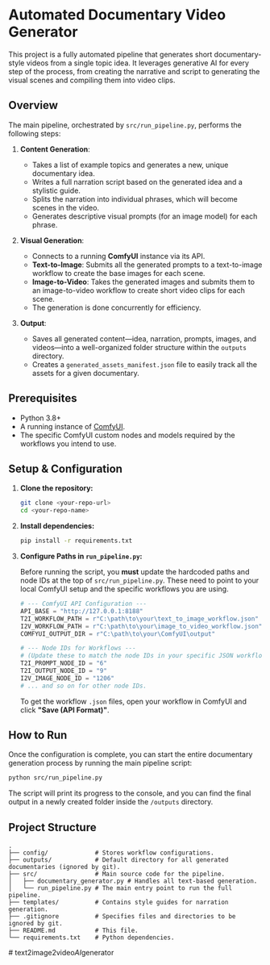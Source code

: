 # Automated Documentary Video Generator

This project is a fully automated pipeline that generates short documentary-style videos from a single topic idea. It leverages generative AI for every step of the process, from creating the narrative and script to generating the visual scenes and compiling them into video clips.

## Overview

The main pipeline, orchestrated by `src/run_pipeline.py`, performs the following steps:

1.  **Content Generation**: 
    *   Takes a list of example topics and generates a new, unique documentary idea.
    *   Writes a full narration script based on the generated idea and a stylistic guide.
    *   Splits the narration into individual phrases, which will become scenes in the video.
    *   Generates descriptive visual prompts (for an image model) for each phrase.

2.  **Visual Generation**:
    *   Connects to a running **ComfyUI** instance via its API.
    *   **Text-to-Image**: Submits all the generated prompts to a text-to-image workflow to create the base images for each scene.
    *   **Image-to-Video**: Takes the generated images and submits them to an image-to-video workflow to create short video clips for each scene.
    *   The generation is done concurrently for efficiency.

3.  **Output**:
    *   Saves all generated content—idea, narration, prompts, images, and videos—into a well-organized folder structure within the `outputs` directory.
    *   Creates a `generated_assets_manifest.json` file to easily track all the assets for a given documentary.

## Prerequisites

- Python 3.8+
- A running instance of [ComfyUI](https://github.com/comfyanonymous/ComfyUI).
- The specific ComfyUI custom nodes and models required by the workflows you intend to use.

## Setup & Configuration

1.  **Clone the repository:**
    ```bash
    git clone <your-repo-url>
    cd <your-repo-name>
    ```

2.  **Install dependencies:**
    ```bash
    pip install -r requirements.txt
    ```

3.  **Configure Paths in `run_pipeline.py`:**

    Before running the script, you **must** update the hardcoded paths and node IDs at the top of `src/run_pipeline.py`. These need to point to your local ComfyUI setup and the specific workflows you are using.

    ```python
    # --- ComfyUI API Configuration ---
    API_BASE = "http://127.0.0.1:8188"
    T2I_WORKFLOW_PATH = r"C:\path\to\your\text_to_image_workflow.json"
    I2V_WORKFLOW_PATH = r"C:\path\to\your\image_to_video_workflow.json"
    COMFYUI_OUTPUT_DIR = r"C:\path\to\your\ComfyUI\output"

    # --- Node IDs for Workflows ---
    # (Update these to match the node IDs in your specific JSON workflows)
    T2I_PROMPT_NODE_ID = "6" 
    T2I_OUTPUT_NODE_ID = "9"
    I2V_IMAGE_NODE_ID = "1206"
    # ... and so on for other node IDs.
    ```
    To get the workflow `.json` files, open your workflow in ComfyUI and click **"Save (API Format)"**.

## How to Run

Once the configuration is complete, you can start the entire documentary generation process by running the main pipeline script:

```bash
python src/run_pipeline.py
```

The script will print its progress to the console, and you can find the final output in a newly created folder inside the `/outputs` directory.

## Project Structure

```
.
├── config/             # Stores workflow configurations.
├── outputs/            # Default directory for all generated documentaries (ignored by git).
├── src/                # Main source code for the pipeline.
│   ├── documentary_generator.py # Handles all text-based generation.
│   └── run_pipeline.py # The main entry point to run the full pipeline.
├── templates/          # Contains style guides for narration generation.
├── .gitignore          # Specifies files and directories to be ignored by git.
├── README.md           # This file.
└── requirements.txt    # Python dependencies.
```
#   t e x t 2 i m a g e 2 v i d e o _ A I _ g e n e r a t o r 
 
 
